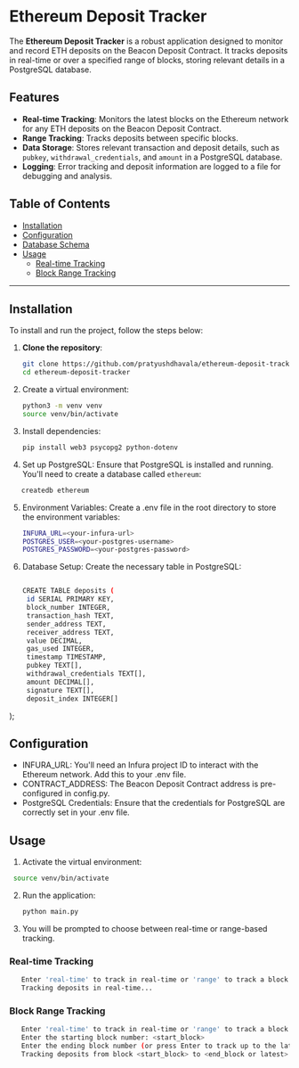 # Ethereum Deposit Tracker

The **Ethereum Deposit Tracker** is a robust application designed to monitor and record ETH deposits on the Beacon Deposit Contract. It tracks deposits in real-time or over a specified range of blocks, storing relevant details in a PostgreSQL database. 

## Features

- **Real-time Tracking**: Monitors the latest blocks on the Ethereum network for any ETH deposits on the Beacon Deposit Contract.
- **Range Tracking**: Tracks deposits between specific blocks.
- **Data Storage**: Stores relevant transaction and deposit details, such as `pubkey`, `withdrawal_credentials`, and `amount` in a PostgreSQL database.
- **Logging**: Error tracking and deposit information are logged to a file for debugging and analysis.

## Table of Contents

- [Installation](#installation)
- [Configuration](#configuration)
- [Database Schema](#database-schema)
- [Usage](#usage)
  - [Real-time Tracking](#real-time-tracking)
  - [Block Range Tracking](#block-range-tracking)

---

## Installation

To install and run the project, follow the steps below:

1. **Clone the repository**:
   ```bash
   git clone https://github.com/pratyushdhavala/ethereum-deposit-tracker.git
   cd ethereum-deposit-tracker
   ```

2. Create a virtual environment:

   ```bash
   python3 -m venv venv
   source venv/bin/activate
   ```

3. Install dependencies:

    ```bash
   pip install web3 psycopg2 python-dotenv
   ```
4. Set up PostgreSQL: Ensure that PostgreSQL is installed and running. You'll need to create a database called `ethereum`:


```bash
   createdb ethereum
   ```

5. Environment Variables: Create a .env file in the root directory to store the environment variables:

   ```bash
   INFURA_URL=<your-infura-url>
   POSTGRES_USER=<your-postgres-username>
   POSTGRES_PASSWORD=<your-postgres-password>
   ```

6. Database Setup: Create the necessary table in PostgreSQL:

   ```bash

   CREATE TABLE deposits (
    id SERIAL PRIMARY KEY,
    block_number INTEGER,
    transaction_hash TEXT,
    sender_address TEXT,
    receiver_address TEXT,
    value DECIMAL,
    gas_used INTEGER,
    timestamp TIMESTAMP,
    pubkey TEXT[],
    withdrawal_credentials TEXT[],
    amount DECIMAL[],
    signature TEXT[],
    deposit_index INTEGER[]
);


## Configuration
* INFURA_URL: You'll need an Infura project ID to interact with the Ethereum network. Add this to your .env file.
* CONTRACT_ADDRESS: The Beacon Deposit Contract address is pre-configured in config.py.
* PostgreSQL Credentials: Ensure that the credentials for PostgreSQL are correctly set in your .env file.

## Usage

1. Activate the virtual environment:
  ```bash
   source venv/bin/activate
   ```
2. Run the application:
    ```bash
   python main.py
   ```
3. You will be prompted to choose between real-time or range-based tracking.

### Real-time Tracking

```bash
   Enter 'real-time' to track in real-time or 'range' to track a block range: real-time
   Tracking deposits in real-time...
   ```

### Block Range Tracking

```bash
   Enter 'real-time' to track in real-time or 'range' to track a block range: range
   Enter the starting block number: <start_block>
   Enter the ending block number (or press Enter to track up to the latest block): <end_block>
   Tracking deposits from block <start_block> to <end_block or latest>...
   ```
